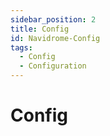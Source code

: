 ```yaml
---
sidebar_position: 2
title: Config
id: Navidrome-Config
tags:
  - Config
  - Configuration
---
```


# Config
